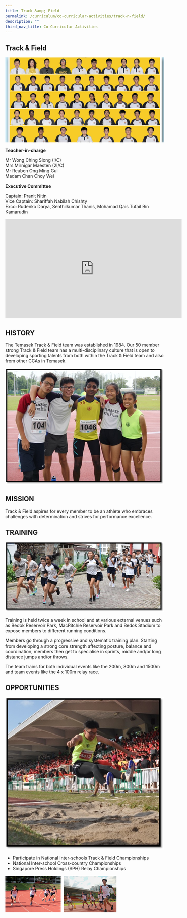 ```yaml
---
title: Track &amp; Field
permalink: /curriculum/co-curricular-activities/track-n-field/
description: ""
third_nav_title: Co Curricular Activities
---
```

## Track &amp; Field

![banner-athletics.jpg](/images/track%20%20field.jpg)

**Teacher-in-charge**

Mr Wong Ching Siong (I/C)<br>
Mrs Mirnigar Maesten (2I/C)<br>
Mr Reuben Ong Ming Gui<br>
Madam Chan Choy Wei

**Executive Committee**

Captain: Pranit Nitin<br>
Vice Captain: Shariffah Nabilah Chishty <br>
Exco: Rudenko Darya, Senthilkumar Thanis, Mohamad Qais Tufail Bin Kamarudin 


<iframe width="560" height="315" src="https://www.youtube.com/embed/36G-L6Fqr7s" title="YouTube video player" frameborder="0" allow="accelerometer; autoplay; clipboard-write; encrypted-media; gyroscope; picture-in-picture" allowfullscreen=""></iframe>

## HISTORY


The Temasek Track &amp; Field team was established in 1984. Our 50 member strong Track &amp; Field team has a multi-disciplinary culture that is open to developing sporting talents from both within the Track &amp; Field team and also from other CCAs in Temasek.  
  
![track1.jpg](/images/track1.jpg)

## MISSION


Track &amp; Field aspires for every member to be an athlete who embraces challenges with determination and strives for performance excellence.

## TRAINING


![track2.jpg](/images/track2.jpg)  
  
Training is held twice a week in school and at various external venues such as Bedok Reservoir Park, MacRitchie Reservoir Park and Bedok Stadium to expose members to different running conditions.  
  
Members go through a progressive and systematic training plan. Starting from developing a strong core strength affecting posture, balance and coordination, members then get to specialise in sprints, middle and/or long distance jumps and/or throws.  
  
The team trains for both individual events like the 200m, 800m and 1500m and team events like the 4 x 100m relay race.

## OPPORTUNITIES


![track 3.jpg](/images/track3.jpg)

  

*   Participate in National&nbsp;Inter-schools Track &amp; Field&nbsp;Championships
*   National Inter-school&nbsp;Cross-country Championships&nbsp;
*   Singapore&nbsp;Press Holdings (SPH)&nbsp;Relay&nbsp;Championships


<img style="width:70%" src="/images/t&amp;f%20%20%20.png">